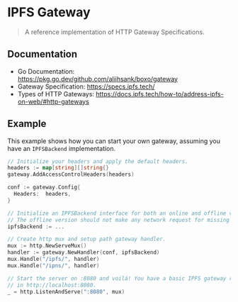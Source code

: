 # IPFS Gateway

> A reference implementation of HTTP Gateway Specifications.

## Documentation

- Go Documentation: https://pkg.go.dev/github.com/aliihsank/boxo/gateway
- Gateway Specification: https://specs.ipfs.tech/
- Types of HTTP Gateways: https://docs.ipfs.tech/how-to/address-ipfs-on-web/#http-gateways

## Example

This example shows how you can start your own gateway, assuming you have an `IPFSBackend`
implementation.

```go
// Initialize your headers and apply the default headers.
headers := map[string][]string{}
gateway.AddAccessControlHeaders(headers)

conf := gateway.Config{
  Headers:  headers,
}

// Initialize an IPFSBackend interface for both an online and offline versions.
// The offline version should not make any network request for missing content.
ipfsBackend := ...

// Create http mux and setup path gateway handler.
mux := http.NewServeMux()
handler := gateway.NewHandler(conf, ipfsBackend)
mux.Handle("/ipfs/", handler)
mux.Handle("/ipns/", handler)

// Start the server on :8080 and voilá! You have a basic IPFS gateway running
// in http://localhost:8080.
_ = http.ListenAndServe(":8080", mux)
```
